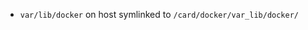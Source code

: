 
- `var/lib/docker` on host symlinked to `/card/docker/var_lib/docker/`
<!--stackedit_data:
eyJoaXN0b3J5IjpbNjE0MzQyNjVdfQ==
-->